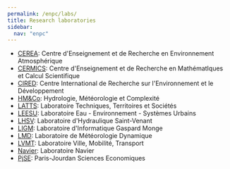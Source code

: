 ```yaml
---
permalink: /enpc/labs/
title: Research laboratories
sidebar:
  nav: "enpc"
---
```


- [CEREA](https://www.cerea-lab.fr/): Centre d'Enseignement et de Recherche en Environnement Atmosphérique
- [CERMICS](https://cermics-lab.enpc.fr/): Centre d'Enseignement et de Recherche en MathématIques et Calcul Scientifique
- [CIRED](http://www.centre-cired.fr/fr/): Centre International de Recherche sur l'Environnement et le Développement
- [HM&Co](https://hmco.enpc.fr): Hydrologie, Météorologie et Complexité
- [LATTS](https://latts.fr/): Laboratoire Techniques, Territoires et Sociétés
- [LEESU](https://www.leesu.fr/): Laboratoire Eau - Environnement - Systèmes Urbains
- [LHSV](https://www.saint-venant-lab.fr/): Laboratoire d'Hydraulique Saint-Venant
- [LIGM](http://ligm.u-pem.fr/accueil/): Laboratoire d'Informatique Gaspard Monge
- [LMD](https://www.lmd.jussieu.fr/): Laboratoire de Météorologie Dynamique
- [LVMT](https://www.lvmt.fr/): Laboratoire Ville, Mobilité, Transport
- [Navier](https://navier-lab.fr/): Laboratoire Navier
- [PjSE](http://www.pse.ens.fr/?lang=fr): Paris-Jourdan Sciences Economiques

